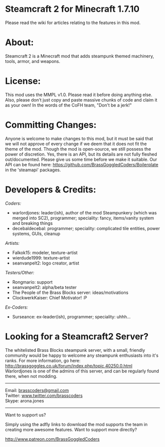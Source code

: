 Steamcraft 2 for Minecraft 1.7.10
================================
Please read the wiki for articles relating to the features in this mod.

About:
======
Steamcraft 2 is a Minecraft mod that adds steampunk themed machinery, tools, armor, and weapons. 

License:
========
This mod uses the MMPL v1.0. Please read it before doing anything else. Also, please don't just copy and paste massive chunks of code and claim it as your own! In the words of the CoFH team, "Don't be a jerk!"

Committing Changes:
===================
Anyone is welcome to make changes to this mod, but it must be said that we will not approve of 
every change if we deem that it does not fit the theme of the mod. Though the mod is open-source,
we still possess the power of discretion. Yes, there is an API, but its details are not fully
fleshed out/documented. Please give us some time before we make it suitable. Our API can be found here: https://github.com/BrassGoggledCoders/Boilerplate in the 'steamapi' packages. 

Developers & Credits:
=====================
_Coders:_
* warlordjones: leader(ish), author of the mod Steampunkery (which was merged into SC2), programmer; speciality: fancy, items/vanity system and breaking things
* decebaldecebal: programmer; speciality: complicated tile entities, power systems, GUIs, cleanup

_Artists:_
* Falkok15: modeler, texture-artist
* wierdude1999: texture-artist
* seanvanpelt2: logo creator, artist

_Testers/Other:_
* Rongmario: support
* seanvanpelt2: alpha/beta tester
* The People of the Brass Blocks server: ideas/motivations
* ClockwerkKaiser: Chief Motivator! :P

_Ex-Coders:_
* Surseance: ex-leader(ish), programmer; speciality: uhhh...

Looking for a Steamcraft2 Server?
=====================
The whitelisted Brass Blocks steampunk server, with a small, friendly community would be happy to welcome any steampunk enthusiasts into it's ranks. For more information, go here: http://brassgoggles.co.uk/forum/index.php/topic,40250.0.html Warlordjones is one of the admins of this server, and can be regularly found there, when not modding.

***

Email: brasscoders@gmail.com <br/>
Twitter: www.twitter.com/brasscoders <br/>
Skype: arona.jones <br/>

***

Want to support us?

Simply using the adfly links to download the mod supports the team in creating more awesome features. Want to support more directly?

http://www.patreon.com/BrassGoggledCoders
